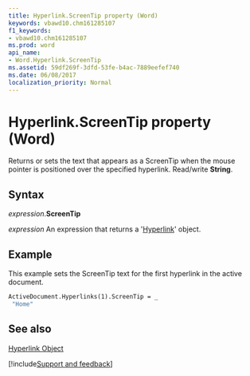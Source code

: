 ```yaml
---
title: Hyperlink.ScreenTip property (Word)
keywords: vbawd10.chm161285107
f1_keywords:
- vbawd10.chm161285107
ms.prod: word
api_name:
- Word.Hyperlink.ScreenTip
ms.assetid: 59df269f-3dfd-53fe-b4ac-7889eefef740
ms.date: 06/08/2017
localization_priority: Normal
---
```



# Hyperlink.ScreenTip property (Word)

Returns or sets the text that appears as a ScreenTip when the mouse pointer is positioned over the specified hyperlink. Read/write  **String**.


## Syntax

_expression_.**ScreenTip**

 _expression_ An expression that returns a '[Hyperlink](Word.Hyperlink.md)' object.


## Example

This example sets the ScreenTip text for the first hyperlink in the active document.


```vb
ActiveDocument.Hyperlinks(1).ScreenTip = _ 
 "Home"
```


## See also


[Hyperlink Object](Word.Hyperlink.md)

[!include[Support and feedback](~/includes/feedback-boilerplate.md)]